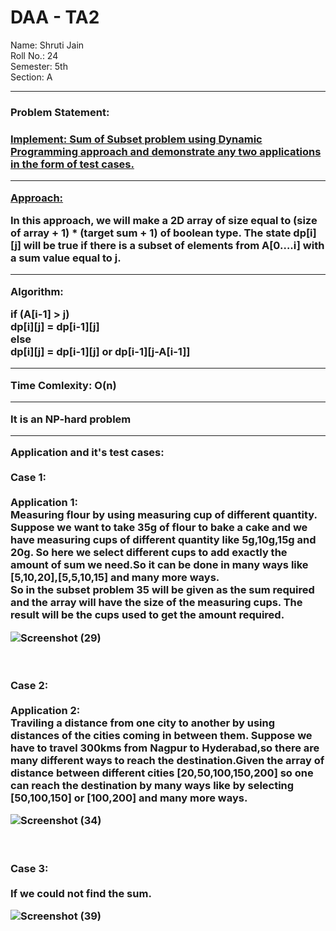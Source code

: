 <h1> DAA - TA2 </h1>

Name: Shruti Jain <br>
Roll No.: 24 <br>
Semester: 5th <br>
Section: A <br>
<hr>

<h3>Problem Statement: <h3>

<u>Implement: Sum of Subset problem using Dynamic Programming approach and demonstrate any two applications in the form of test cases.</u>
<hr>
  
  <Approach:>
 
In this approach, we will make a 2D array of size equal to (size of array + 1) * (target sum + 1) of boolean type. The state dp[i][j] will be true if there is a subset of elements from A[0….i] with a sum value equal to j.
<br>

<hr>    

Algorithm: <br>
    
if (A[i-1] > j)<br>
dp[i][j] = dp[i-1][j]<br>
else <br>
dp[i][j] = dp[i-1][j] or dp[i-1][j-A[i-1]]<br>

<hr>
 
Time Comlexity: O(n) 
<hr>
   It is an NP-hard problem

<hr>
  
Application and it's test cases:
<br><br>
Case 1:
<br><br>
Application 1: <br> 
Measuring flour by using measuring cup of different quantity.
Suppose we want to take 35g of flour to bake a cake and we have measuring cups of different quantity like 5g,10g,15g and 20g. So here we select different cups to add exactly the amount of sum we need.So it can be done in many ways like [5,10,20],[5,5,10,15] and many more ways.<br>
So in the subset problem 35 will be given as the sum required and the array will have the size of the measuring cups. The result will be the cups used to get the amount required.

    


![Screenshot (29)](https://user-images.githubusercontent.com/91418428/203607571-75d9fd8c-6459-4dd3-9f7a-ae1ae8785133.png)
    
<br><br>
Case 2:
<br><br>
Application 2: <br> 
Traviling a distance from one city to another by using distances of the cities coming in between them. 
Suppose we have to travel 300kms from Nagpur to Hyderabad,so there are many different ways to reach the destination.Given the array of distance between different cities [20,50,100,150,200] so one can reach the destination by many ways like by selecting [50,100,150] or [100,200] and many more ways.
<br>
    

![Screenshot (34)](https://user-images.githubusercontent.com/91418428/203609573-fc29161b-1eb6-42e7-a504-ce6bd9879291.png)
    
 <br><br>
Case 3:
<br><br>
If we could not find the sum.<br>
    

    
![Screenshot (39)](https://user-images.githubusercontent.com/91418428/203610189-c82f3f33-c3ca-4196-b116-959ccb62a3ef.png)


